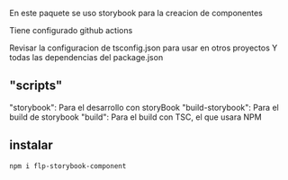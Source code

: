 En este paquete se uso storybook para la creacion de componentes

Tiene configurado github actions

Revisar la configuracion de tsconfig.json para usar en otros proyectos
Y todas las dependencias del package.json

## "scripts"

"storybook": Para el desarrollo con storyBook
"build-storybook": Para el build de storybook
"build": Para el build con TSC, el que usara NPM

## instalar
```
npm i flp-storybook-component
```
